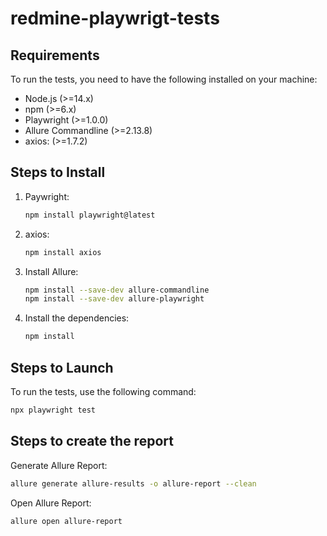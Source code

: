 # redmine-playwrigt-tests
## Requirements

To run the tests, you need to have the following installed on your machine:
- Node.js (>=14.x)
- npm (>=6.x)
- Playwright (>=1.0.0)
- Allure Commandline (>=2.13.8)
- axios: (>=1.7.2)

## Steps to Install

1. Paywright:
    ```bash
    npm install playwright@latest
    ```
2. axios:
    ```bash
    npm install axios
    ```
3. Install Allure:
    ```bash
    npm install --save-dev allure-commandline
    npm install --save-dev allure-playwright
    ```
4. Install the dependencies:
    ```bash
    npm install
    ```


## Steps to Launch

To run the tests, use the following command:
```bash
npx playwright test
```

## Steps to create the report

Generate Allure Report:
```bash
allure generate allure-results -o allure-report --clean
```

Open Allure Report:
```bash
allure open allure-report
```